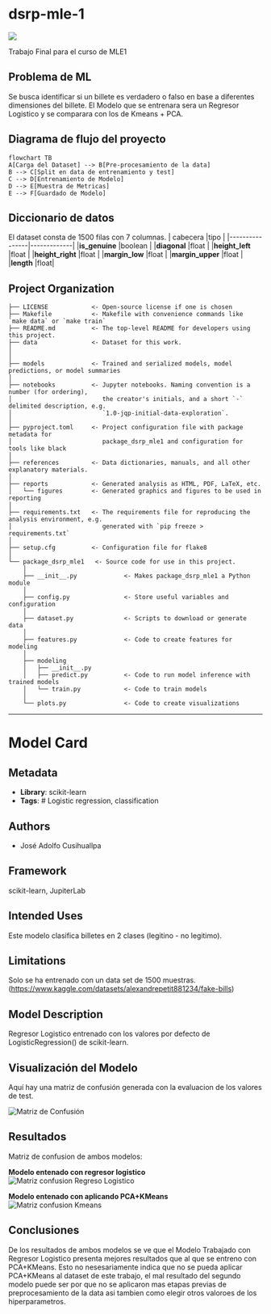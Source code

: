 # dsrp-mle-1

<a target="_blank" href="https://cookiecutter-data-science.drivendata.org/">
    <img src="https://img.shields.io/badge/CCDS-Project%20template-328F97?logo=cookiecutter" />
</a>

Trabajo Final para el curso de MLE1

##  Problema de ML
Se busca identificar si un billete es verdadero o falso en base a diferentes dimensiones del billete. El Modelo que se entrenara sera un Regresor Logistico y se comparara con los de Kmeans + PCA.

## Diagrama de flujo del proyecto

```mermaid
flowchart TB
A[Carga del Dataset] --> B[Pre-procesamiento de la data]
B --> C[Split en data de entrenamiento y test]
C --> D[Entrenamiento de Modelo]
D --> E[Muestra de Metricas]
E --> F[Guardado de Modelo]
```

## Diccionario de datos
El dataset consta de 1500 filas con 7 columnas.
|  cabecera      |tipo         |
|----------------|-------------|
|**is_genuine**  |boolean      |
|**diagonal**  |float      |
|**height_left**  |float      |
|**height_right**  |float      |
|**margin_low**  |float      |
|**margin_upper**  |float      |
|**length**  |float|

## Project Organization

```
├── LICENSE            <- Open-source license if one is chosen
├── Makefile           <- Makefile with convenience commands like `make data` or `make train`
├── README.md          <- The top-level README for developers using this project.
├── data               <- Dataset for this work.
│
│
├── models             <- Trained and serialized models, model predictions, or model summaries
│
├── notebooks          <- Jupyter notebooks. Naming convention is a number (for ordering),
│                         the creator's initials, and a short `-` delimited description, e.g.
│                         `1.0-jqp-initial-data-exploration`.
│
├── pyproject.toml     <- Project configuration file with package metadata for 
│                         package_dsrp_mle1 and configuration for tools like black
│
├── references         <- Data dictionaries, manuals, and all other explanatory materials.
│
├── reports            <- Generated analysis as HTML, PDF, LaTeX, etc.
│   └── figures        <- Generated graphics and figures to be used in reporting
│
├── requirements.txt   <- The requirements file for reproducing the analysis environment, e.g.
│                         generated with `pip freeze > requirements.txt`
│
├── setup.cfg          <- Configuration file for flake8
│
└── package_dsrp_mle1   <- Source code for use in this project.
    │
    ├── __init__.py             <- Makes package_dsrp_mle1 a Python module
    │
    ├── config.py               <- Store useful variables and configuration
    │
    ├── dataset.py              <- Scripts to download or generate data
    │
    ├── features.py             <- Code to create features for modeling
    │
    ├── modeling                
    │   ├── __init__.py 
    │   ├── predict.py          <- Code to run model inference with trained models          
    │   └── train.py            <- Code to train models
    │
    └── plots.py                <- Code to create visualizations
```

--------

# Model Card

## Metadata

- **Library**: scikit-learn
- **Tags**: # Logistic regression, classification

## Authors

- José Adolfo Cusihuallpa

## Framework

scikit-learn, JupiterLab

## Intended Uses

Este modelo clasifica billetes en 2 clases (legitino - no legitimo).

## Limitations

Solo se ha entrenado con un data set de 1500 muestras. (https://www.kaggle.com/datasets/alexandrepetit881234/fake-bills)

## Model Description

Regresor Logistico entrenado con los valores por defecto de LogisticRegression() de scikit-learn.

## Visualización del Modelo

Aquí hay una matriz de confusión generada con la evaluacion de los valores de test.

![Matriz de Confusión](./reports/matriz_confusion_de_MLProc.png)


## Resultados

Matriz de confusion de ambos modelos:

**Modelo entenado con regresor logistico**
![Matriz confusion Regreso Logistico](./reports/matriz_confusion_de_MLProc.png)


**Modelo entenado con aplicando PCA+KMeans**
![Matriz confusion Kmeans](./reports/matriz_confusion_de_KMeans.png)

## Conclusiones

De los resultados de ambos modelos se ve que el Modelo Trabajado con Regresor Logistico presenta mejores resultados que al que se entreno con PCA+KMeans. Esto no nesesariamente indica que no se pueda aplicar PCA+KMeans al dataset de este trabajo, el mal resultado del segundo modelo puede ser por que no se aplicaron mas etapas previas de preprocesamiento de la data asi tambien como elegir otros valoroes de los hiperparametros.
